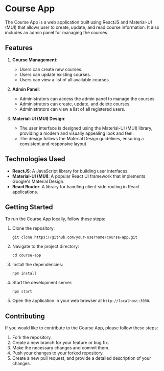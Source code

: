 # Course App

The Course App is a web application built using ReactJS and Material-UI (MUI) that allows user to create, update, and read course information. It also includes an admin panel for managing the courses.

## Features

1. **Course Management**:
   - Users can create new courses.
   - Users can update existing courses.
   - Users can view a list of all available courses

2. **Admin Panel**:
   - Administrators can access the admin panel to manage the courses.
   - Administrators can create, update, and delete courses.
   - Administrators can view a list of all registered users.

4. **Material-UI (MUI) Design**:
   - The user interface is designed using the Material-UI (MUI) library, providing a modern and visually appealing look and feel.
   - The design follows the Material Design guidelines, ensuring a consistent and responsive layout.

## Technologies Used

- **ReactJS**: A JavaScript library for building user interfaces.
- **Material-UI (MUI)**: A popular React UI framework that implements Google's Material Design.
- **React Router**: A library for handling client-side routing in React applications.

## Getting Started

To run the Course App locally, follow these steps:

1. Clone the repository:
   ```
   git clone https://github.com/your-username/course-app.git
   ```

2. Navigate to the project directory:
   ```
   cd course-app
   ```

3. Install the dependencies:
   ```
   npm install
   ```

4. Start the development server:
   ```
   npm start
   ```

5. Open the application in your web browser at `http://localhost:3000`.

## Contributing

If you would like to contribute to the Course App, please follow these steps:

1. Fork the repository.
2. Create a new branch for your feature or bug fix.
3. Make the necessary changes and commit them.
4. Push your changes to your forked repository.
5. Create a new pull request, and provide a detailed description of your changes.
